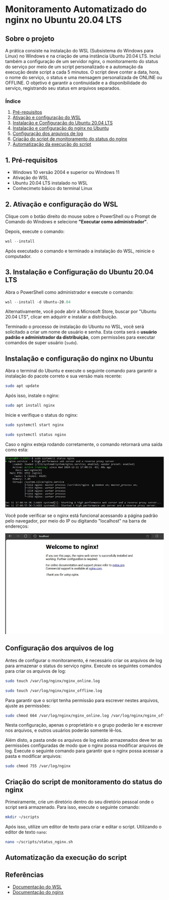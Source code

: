 # Monitoramento Automatizado do nginx no Ubuntu 20.04 LTS

## Sobre o projeto

A prática consiste na instalação do WSL (Subsistema do Windows para Linux) no Windows e na criação de uma instância Ubuntu 20.04 LTS. Inclui também a configuração de um servidor nginx, o monitoramento do status do serviço por meio de um script personalizado e a automação da execução deste script a cada 5 minutos. O script deve conter a data, hora, o nome do serviço, o status e uma mensagem personalizada de ONLINE ou OFFLINE. O objetivo é garantir a continuidade e a disponibilidade do serviço, registrando seu status em arquivos separados.

### Índice

1. [Pré-requisitos](#1-pré-requisitos)
2. [Ativação e configuração do WSL](#2-ativação-e-configuração-do-wsl)
3. [Instalação e Configuração do Ubuntu 20.04 LTS](#3-instalação-e-configuração-do-ubuntu-2004-lts)
4. [Instalação e configuração do nginx no Ubuntu](#instalação-e-configuração-do-nginx-no-ubuntu)
5. [Configuração dos arquivos de log](#configuração-dos-arquivos-de-log)
6. [Criação do script de monitoramento do status do nginx](#criação-do-script-de-monitoramento-do-status-do-nginx)
7. [Automatização da execução do script](#automatização-da-execução-do-script)

## 1. Pré-requisitos

- Windows 10 versão 2004 e superior ou Windows 11
- Ativação do WSL
- Ubuntu 20.04 LTS instalado no WSL
- Conhecimeto básico do terminal Linux

## 2. Ativação e configuração do WSL

Clique com o botão direito do mouse sobre o PowerShell ou o Prompt de Comando do Windows e selecione **"Executar como administrador"**.

Depois, execute o comando:

```powershell
wsl --install
```

Após executado o comando e terminado a instalação do WSL, reinicie o computador.

## 3. Instalação e Configuração do Ubuntu 20.04 LTS

Abra o PowerShell como administrador e execute o comando:

```powershell
wsl --install -d Ubuntu-20.04
```

Alternativamente, você pode abrir a Microsoft Store, buscar por "Ubuntu 20.04 LTS", clicar em adquirir e instalar a distribuição.

Terminado o processo de instalação do Ubuntu no WSL, você será solicitado a criar um nome de usuário e senha. Esta conta será o **usuário padrão e administrador da distribuição**, com permissões para executar comandos de super usuário (`sudo`).

## Instalação e configuração do nginx no Ubuntu

Abra o terminal do Ubuntu e execute o seguinte comando para garantir a instalação do pacote correto e sua versão mais recente:

```bash
sudo apt update
```

Após isso, instale o nginx:

```bash
sudo apt install nginx
```

Inicie e verifique o status do nginx:

```bash
sudo systemctl start nginx
```

```bash
sudo systemctl status nginx
```

Caso o nginx esteja rodando corretamente, o comando retornará uma saída como esta:

![Status do nginx Ativo](imgs/nginx_status.jpeg)

Você pode verificar se o nginx está funcional acessando a página padrão pelo navegador, por meio do IP ou digitando "localhost" na barra de endereços:

![Página Padrão do nginx](imgs/nginx_via_localhost.jpeg)

## Configuração dos arquivos de log

Antes de configurar o monitoramento, é necessário criar os arquivos de log para armazenar o status do serviço nginx. Execute os seguintes comandos para criar os arquivos de log:

```bash
sudo touch /var/log/nginx/nginx_online.log
```

```bash
sudo touch /var/log/nginx/nginx_offline.log
```

Para garantir que o script tenha permissão para escrever nestes arquivos, ajuste as permissões:

```bash
sudo chmod 664 /var/log/nginx/nginx_online.log /var/log/nginx/nginx_offline.log
```

Nesta configuração, apenas o proprietário e o grupo poderão ler e escrever nos arquivos, e outros usuários poderão somente lê-los.

Além disto, a pasta onde os arquivos de log estão armazenados deve ter as permissões configuradas de modo que o nginx possa modificar arquivos de log. Execute o seguinte comando para garantir que o nginx possa acessar a pasta e modificar arquivos:

```bash
sudo chmod 755 /var/log/nginx
```

## Criação do script de monitoramento do status do nginx

Primeiramente, crie um diretório dentro do seu diretório pessoal onde o script será armazenado. Para isso, execute o seguinte comando:

```bash
mkdir ~/scripts
```

Após isso, utilize um editor de texto para criar e editar o script. Utilizando o editor de texto `nano`:

```bash
nano ~/scripts/status_nginx.sh
```

## Automatização da execução do script

## Referências

- [Documentação do WSL](https://docs.microsoft.com/en-us/windows/wsl/)
- [Documentação do nginx](https://nginx.org/en/docs/)
